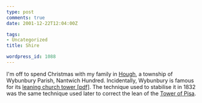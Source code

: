```yaml
---
type: post
comments: true
date: 2001-12-22T12:04:00Z

tags:
- Uncategorized
title: Shire

wordpress_id: 1088
---
```


I'm off to spend Christmas with my family in [Hough](http://www.fhsc.org.uk/genuki/chs/hough.htm), a township of Wybunbury Parish, Nantwich Hundred. Incidentally, Wybunbury is famous for its [leaning church tower [pdf]](http://www.unesco.org/archi2000/pdf/burland.pdf). The technique used to stabilise it in 1832 was the same technique used later to correct the lean of the [Tower of Pisa](http://torre.duomo.pisa.it/index_eng.html). 
